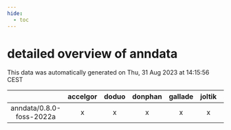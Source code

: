 ```yaml
---
hide:
  - toc
---
```


detailed overview of anndata
============================


This data was automatically generated on Thu, 31 Aug 2023 at 14:15:56 CEST  

| |accelgor|doduo|donphan|gallade|joltik|skitty|swalot|victini|
| :---: | :---: | :---: | :---: | :---: | :---: | :---: | :---: | :---: |
|anndata/0.8.0-foss-2022a|x|x|x|x|x|x|x|x|
